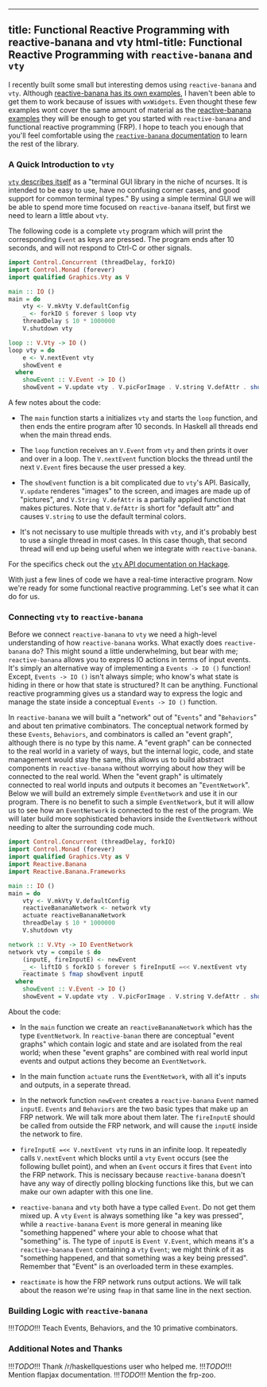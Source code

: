 ----
title: Functional Reactive Programming with reactive-banana and vty
html-title: Functional Reactive Programming with <code>reactive-banana</code> and <code>vty</code>
----

I recently built some small but interesting demos using `reactive-banana` and `vty`. Although [reactive-banana has its own examples][1], I haven't been able to get them to work because of issues with `wxWidgets`. Even thought these few examples wont cover the same amount of material as the [reactive-banana examples][1] they will be enough to get you started with `reactive-banana` and functional reactive programming (FRP). I hope to teach you enough that you'll feel comfortable using the [`reactive-banana` documentation][2] to learn the rest of the library.

### A Quick Introduction to `vty`

[`vty` describes itself][3] as a "terminal GUI library in the niche of ncurses. It is intended to be easy to use, have no confusing corner cases, and good support for common terminal types." By using a simple terminal GUI we will be able to spend more time focused on `reactive-banana` itself, but first we need to learn a little about `vty`.

The following code is a complete `vty` program which will print the corresponding `Event` as keys are pressed. The program ends after 10 seconds, and will not respond to Ctrl-C or other signals.

```haskell
import Control.Concurrent (threadDelay, forkIO)
import Control.Monad (forever)
import qualified Graphics.Vty as V

main :: IO ()
main = do
    vty <- V.mkVty V.defaultConfig
    _ <- forkIO $ forever $ loop vty
    threadDelay $ 10 * 1000000
    V.shutdown vty

loop :: V.Vty -> IO ()
loop vty = do
    e <- V.nextEvent vty
    showEvent e
  where
    showEvent :: V.Event -> IO ()
    showEvent = V.update vty . V.picForImage . V.string V.defAttr . show
```

A few notes about the code:

- The `main` function starts a initializes `vty` and starts the `loop` function, and then ends the entire program after 10 seconds. In Haskell all threads end when the main thread ends.

- The `loop` function receives an `V.Event` from `vty` and then prints it over and over in a loop. The `V.nextEvent` function blocks the thread until the next `V.Event` fires because the user pressed a key.

- The `showEvent` function is a bit complicated due to `vty`'s API. Basically, `V.update` renderes "images" to the screen, and images are made up of "pictures", and `V.String V.defAttr` is a partially applied function that makes pictures. Note that `V.defAttr` is short for "default attr" and causes `V.string` to use the default terminal colors.

- It's not necissary to use multiple threads with `vty`, and it's probably best to use a single thread in most cases. In this case though, that second thread will end up being useful when we integrate with `reactive-banana`.

For the specifics check out the [`vty` API documentation on Hackage][3].

With just a few lines of code we have a real-time interactive program. Now we're ready for some functional reactive programming. Let's see what it can do for us.

### Connecting `vty` to `reactive-banana`

Before we connect `reactive-banana` to `vty` we need a high-level understanding of how `reactive-banana` works. What exactly does `reactive-banana` do? This might sound a little underwhelming, but bear with me; `reactive-banana` allows you to express IO actions in terms of input events. It's simply an alternative way of implementing a `Events -> IO ()` function! Except, `Events -> IO ()` isn't always simple; who know's what state is hiding in there or how that state is structured? It can be anything. Functional reactive programming gives us a standard way to express the logic and manage the state inside a conceptual `Events -> IO ()` function.

In `reactive-banana` we will built a "network" out of "`Events`" and "`Behaviors`" and about ten primative combinators. The conceptual network formed by these `Events`, `Behaviors`, and combinators is called an "event graph", although there is no type by this name. A "event graph" can be connected to the real world in a variety of ways, but the internal logic, code, and state management would stay the same, this allows us to build abstract components in `reactive-banana` without worrying about how they will be connected to the real world. When the "event graph" is ultimately connected to real world inputs and outputs it becomes an "`EventNetwork`". Below we will build an extremely simple `EventNetwork` and use it in our program. There is no benefit to such a simple `EventNetwork`, but it will allow us to see how an `EventNetwork` is connected to the rest of the program. We will later build more sophisticated behaviors inside the `EventNetwork` without needing to alter the surrounding code much.

```haskell
import Control.Concurrent (threadDelay, forkIO)
import Control.Monad (forever)
import qualified Graphics.Vty as V
import Reactive.Banana
import Reactive.Banana.Frameworks

main :: IO ()
main = do
    vty <- V.mkVty V.defaultConfig
    reactiveBananaNetwork <- network vty
    actuate reactiveBananaNetwork
    threadDelay $ 10 * 1000000
    V.shutdown vty

network :: V.Vty -> IO EventNetwork
network vty = compile $ do
    (inputE, fireInputE) <- newEvent
    _ <- liftIO $ forkIO $ forever $ fireInputE =<< V.nextEvent vty
    reactimate $ fmap showEvent inputE
  where
    showEvent :: V.Event -> IO ()
    showEvent = V.update vty . V.picForImage . V.string V.defAttr . show
```

About the code:

- In the `main` function we create an `reactiveBananaNetwork` which has the type `EventNetwork`. In `reactive-banan` there are conceptual "event graphs" which contain logic and state and are isolated from the real world; when these "event graphs" are combined with real world input events and output actions they become an `EventNetwork`.

- In the main function `actuate` runs the `EventNetwork`, with all it's inputs and outputs, in a seperate thread.

- In the network function `newEvent` creates a `reactive-banana` `Event` named `inputE`. `Events` and `Behaviors` are the two basic types that make up an FRP network. We will talk more about them later. The `fireInputE` should be called from outside the FRP network, and will cause the `inputE` inside the network to fire.

- `fireInputE =<< V.nextEvent vty` runs in an infinite loop. It repeatedly calls `V.nextEvent` which blocks until a `vty` `Event` occurs (see the following bullet point), and when an `Event` occurs it fires that `Event` into the FRP network. This is necissary because `reactive-banana` doesn't have any way of directly polling blocking functions like this, but we can make our own adapter with this one line. 

- `reactive-banana` and `vty` both have a type called `Event`. Do not get them mixed up. A `vty` `Event` is always something like "a key was pressed", while a `reactive-banana` `Event` is more general in meaning like "something happened" where your able to choose what that "something" is. The type of `inputE` is `Event V.Event`, which means it's a `reactive-banana` `Event` containing a `vty` `Event`; we might think of it as "something happened, and that something was a key being pressed". Remember that "Event" is an overloaded term in these examples.

- `reactimate` is how the FRP network runs output actions. We will talk about the reason we're using `fmap` in that same line in the next section.

### Building Logic with `reactive-banana`

!!!*TODO*!!! Teach Events, Behaviors, and the 10 primative combinators.

### Additional Notes and Thanks

!!!*TODO*!!! Thank /r/haskellquestions user who helped me.
!!!*TODO*!!! Mention flapjax documentation.
!!!*TODO*!!! Mention the frp-zoo.

[1]: https://wiki.haskell.org/Reactive-banana/Examples
[2]: http://hackage.haskell.org/package/reactive-banana-1.1.0.1/docs/Reactive-Banana.html
[3]: https://hackage.haskell.org/package/vty
